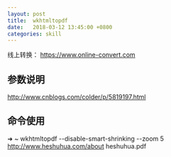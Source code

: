 ```yaml
---
layout: post
title:  wkhtmltopdf
date:   2018-03-12 13:45:00 +0800
categories: skill
---
```

线上转换： https://www.online-convert.com

## 参数说明

http://www.cnblogs.com/colder/p/5819197.html

## 命令使用

➜  ~ wkhtmltopdf --disable-smart-shrinking --zoom 5  http://www.heshuhua.com/about heshuhua.pdf
